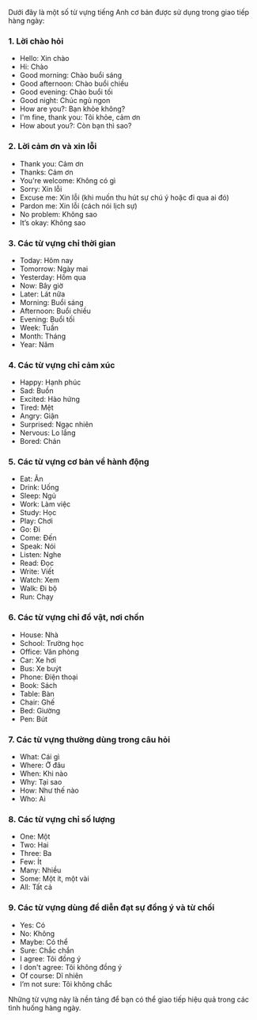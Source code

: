 Dưới đây là một số từ vựng tiếng Anh cơ bản được sử dụng trong giao tiếp hàng ngày:

### 1. **Lời chào hỏi**

- Hello: Xin chào
- Hi: Chào
- Good morning: Chào buổi sáng
- Good afternoon: Chào buổi chiều
- Good evening: Chào buổi tối
- Good night: Chúc ngủ ngon
- How are you?: Bạn khỏe không?
- I'm fine, thank you: Tôi khỏe, cảm ơn
- How about you?: Còn bạn thì sao?

### 2. **Lời cảm ơn và xin lỗi**

- Thank you: Cảm ơn
- Thanks: Cảm ơn
- You're welcome: Không có gì
- Sorry: Xin lỗi
- Excuse me: Xin lỗi (khi muốn thu hút sự chú ý hoặc đi qua ai đó)
- Pardon me: Xin lỗi (cách nói lịch sự)
- No problem: Không sao
- It’s okay: Không sao

### 3. **Các từ vựng chỉ thời gian**

- Today: Hôm nay
- Tomorrow: Ngày mai
- Yesterday: Hôm qua
- Now: Bây giờ
- Later: Lát nữa
- Morning: Buổi sáng
- Afternoon: Buổi chiều
- Evening: Buổi tối
- Week: Tuần
- Month: Tháng
- Year: Năm

### 4. **Các từ vựng chỉ cảm xúc**

- Happy: Hạnh phúc
- Sad: Buồn
- Excited: Hào hứng
- Tired: Mệt
- Angry: Giận
- Surprised: Ngạc nhiên
- Nervous: Lo lắng
- Bored: Chán

### 5. **Các từ vựng cơ bản về hành động**

- Eat: Ăn
- Drink: Uống
- Sleep: Ngủ
- Work: Làm việc
- Study: Học
- Play: Chơi
- Go: Đi
- Come: Đến
- Speak: Nói
- Listen: Nghe
- Read: Đọc
- Write: Viết
- Watch: Xem
- Walk: Đi bộ
- Run: Chạy

### 6. **Các từ vựng chỉ đồ vật, nơi chốn**

- House: Nhà
- School: Trường học
- Office: Văn phòng
- Car: Xe hơi
- Bus: Xe buýt
- Phone: Điện thoại
- Book: Sách
- Table: Bàn
- Chair: Ghế
- Bed: Giường
- Pen: Bút

### 7. **Các từ vựng thường dùng trong câu hỏi**

- What: Cái gì
- Where: Ở đâu
- When: Khi nào
- Why: Tại sao
- How: Như thế nào
- Who: Ai

### 8. **Các từ vựng chỉ số lượng**

- One: Một
- Two: Hai
- Three: Ba
- Few: Ít
- Many: Nhiều
- Some: Một ít, một vài
- All: Tất cả

### 9. **Các từ vựng dùng để diễn đạt sự đồng ý và từ chối**

- Yes: Có
- No: Không
- Maybe: Có thể
- Sure: Chắc chắn
- I agree: Tôi đồng ý
- I don't agree: Tôi không đồng ý
- Of course: Dĩ nhiên
- I’m not sure: Tôi không chắc

Những từ vựng này là nền tảng để bạn có thể giao tiếp hiệu quả trong các tình huống hàng ngày.
